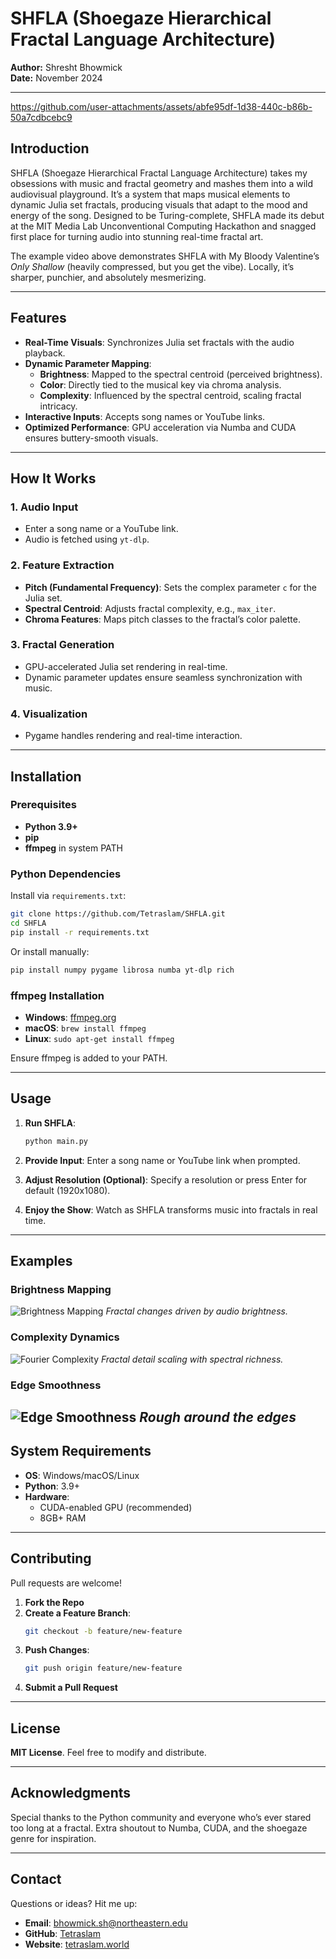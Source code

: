 # SHFLA (Shoegaze Hierarchical Fractal Language Architecture)

**Author:** Shresht Bhowmick  
**Date:** November 2024

---

https://github.com/user-attachments/assets/abfe95df-1d38-440c-b86b-50a7cdbcebc9

## Introduction

SHFLA (Shoegaze Hierarchical Fractal Language Architecture) takes my obsessions with music and fractal geometry and mashes them into a wild audiovisual playground. It’s a system that maps musical elements to dynamic Julia set fractals, producing visuals that adapt to the mood and energy of the song. Designed to be Turing-complete, SHFLA made its debut at the MIT Media Lab Unconventional Computing Hackathon and snagged first place for turning audio into stunning real-time fractal art.

The example video above demonstrates SHFLA with My Bloody Valentine’s *Only Shallow* (heavily compressed, but you get the vibe). Locally, it’s sharper, punchier, and absolutely mesmerizing.

---

## Features

- **Real-Time Visuals**: Synchronizes Julia set fractals with the audio playback.
- **Dynamic Parameter Mapping**:
  - **Brightness**: Mapped to the spectral centroid (perceived brightness).
  - **Color**: Directly tied to the musical key via chroma analysis.
  - **Complexity**: Influenced by the spectral centroid, scaling fractal intricacy.
- **Interactive Inputs**: Accepts song names or YouTube links.
- **Optimized Performance**: GPU acceleration via Numba and CUDA ensures buttery-smooth visuals.

---

## How It Works

### 1. Audio Input
- Enter a song name or a YouTube link.
- Audio is fetched using `yt-dlp`.

### 2. Feature Extraction
- **Pitch (Fundamental Frequency)**: Sets the complex parameter `c` for the Julia set.
- **Spectral Centroid**: Adjusts fractal complexity, e.g., `max_iter`.
- **Chroma Features**: Maps pitch classes to the fractal’s color palette.

### 3. Fractal Generation
- GPU-accelerated Julia set rendering in real-time.
- Dynamic parameter updates ensure seamless synchronization with music.

### 4. Visualization
- Pygame handles rendering and real-time interaction.

---

## Installation

### Prerequisites

- **Python 3.9+**
- **pip**
- **ffmpeg** in system PATH

### Python Dependencies

Install via `requirements.txt`:

```bash
git clone https://github.com/Tetraslam/SHFLA.git
cd SHFLA
pip install -r requirements.txt
```

Or install manually:

```bash
pip install numpy pygame librosa numba yt-dlp rich
```

### ffmpeg Installation

- **Windows**: [ffmpeg.org](https://ffmpeg.org/download.html#build-windows)
- **macOS**: `brew install ffmpeg`
- **Linux**: `sudo apt-get install ffmpeg`

Ensure ffmpeg is added to your PATH.

---

## Usage

1. **Run SHFLA**:
   ```bash
   python main.py
   ```

2. **Provide Input**:
   Enter a song name or YouTube link when prompted.

3. **Adjust Resolution (Optional)**:
   Specify a resolution or press Enter for default (1920x1080).

4. **Enjoy the Show**:
   Watch as SHFLA transforms music into fractals in real time.

---

## Examples

### Brightness Mapping
![Brightness Mapping](images/brightness.png)
*Fractal changes driven by audio brightness.*

### Complexity Dynamics
![Fourier Complexity](images/fourier.png)
*Fractal detail scaling with spectral richness.*

### Edge Smoothness
![Edge Smoothness](images/edge_smoothness.png)
*Rough around the edges*
---

## System Requirements

- **OS**: Windows/macOS/Linux
- **Python**: 3.9+
- **Hardware**:
  - CUDA-enabled GPU (recommended)
  - 8GB+ RAM

---

## Contributing

Pull requests are welcome!

1. **Fork the Repo**
2. **Create a Feature Branch**:
   ```bash
   git checkout -b feature/new-feature
   ```
3. **Push Changes**:
   ```bash
   git push origin feature/new-feature
   ```
4. **Submit a Pull Request**

---

## License

**MIT License**. Feel free to modify and distribute.

---

## Acknowledgments

Special thanks to the Python community and everyone who’s ever stared too long at a fractal. Extra shoutout to Numba, CUDA, and the shoegaze genre for inspiration.

---

## Contact

Questions or ideas? Hit me up:

- **Email**: [bhowmick.sh@northeastern.edu](mailto:bhowmick.sh@northeastern.edu)
- **GitHub**: [Tetraslam](https://github.com/Tetraslam)
- **Website**: [tetraslam.world](https://tetraslam.world)
